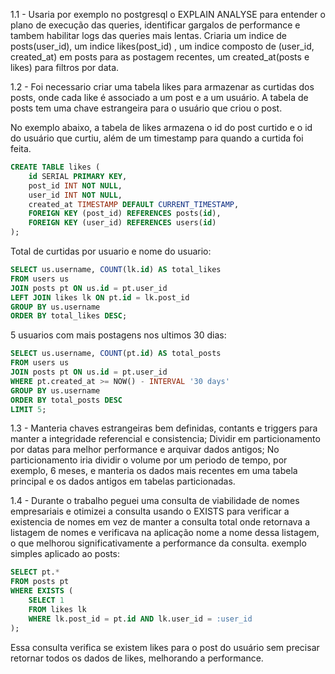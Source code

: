 1.1 - Usaria por exemplo no postgresql o EXPLAIN ANALYSE para entender o plano de execução das queries, identificar gargalos de performance e tambem habilitar logs das queries mais lentas.
Criaria um indice de posts(user_id), um indice likes(post_id) , um indice composto de (user_id, created_at) em posts para as postagem recentes, um created_at(posts e likes) para filtros por data.

1.2 - Foi necessario criar uma tabela likes para armazenar as curtidas dos posts, onde cada like é associado a um post e a um usuário. A tabela de posts tem uma chave estrangeira para o usuário que criou o post.

No exemplo abaixo, a tabela de likes armazena o id do post curtido e o id do usuário que curtiu, além de um timestamp para quando a curtida foi feita.
```sql
CREATE TABLE likes (
    id SERIAL PRIMARY KEY,
    post_id INT NOT NULL,
    user_id INT NOT NULL,
    created_at TIMESTAMP DEFAULT CURRENT_TIMESTAMP,
    FOREIGN KEY (post_id) REFERENCES posts(id),
    FOREIGN KEY (user_id) REFERENCES users(id)
);
```

Total de curtidas por usuario e nome do usuario:
```sql
SELECT us.username, COUNT(lk.id) AS total_likes 
FROM users us 
JOIN posts pt ON us.id = pt.user_id 
LEFT JOIN likes lk ON pt.id = lk.post_id 
GROUP BY us.username
ORDER BY total_likes DESC;
```
5 usuarios com mais postagens nos ultimos 30 dias:
```sql
SELECT us.username, COUNT(pt.id) AS total_posts 
FROM users us 
JOIN posts pt ON us.id = pt.user_id 
WHERE pt.created_at >= NOW() - INTERVAL '30 days' 
GROUP BY us.username 
ORDER BY total_posts DESC 
LIMIT 5;
```
1.3 - Manteria chaves estrangeiras bem definidas, contants e triggers para manter a integridade referencial e consistencia;
Dividir em particionamento por datas para melhor performance e arquivar dados antigos;
No particionamento iria dividir o volume por um periodo de tempo, por exemplo, 6 meses, e manteria os dados mais recentes em uma tabela principal e os dados antigos em tabelas particionadas.

1.4 - Durante o trabalho peguei uma consulta de viabilidade de nomes empresariais e otimizei a consulta usando o EXISTS para verificar a existencia de nomes em vez de manter a consulta total onde retornava a listagem de nomes e verificava na aplicação nome a nome dessa listagem, o que melhorou significativamente a performance da consulta.
exemplo simples aplicado ao posts:
```sql
SELECT pt.* 
FROM posts pt 
WHERE EXISTS (
    SELECT 1 
    FROM likes lk 
    WHERE lk.post_id = pt.id AND lk.user_id = :user_id
);
```
Essa consulta verifica se existem likes para o post do usuário sem precisar retornar todos os dados de likes, melhorando a performance.

